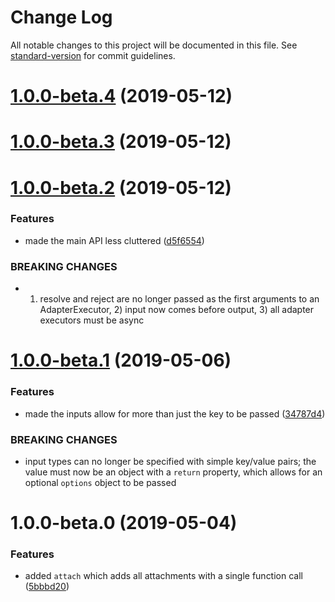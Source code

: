 # Change Log

All notable changes to this project will be documented in this file. See [standard-version](https://github.com/conventional-changelog/standard-version) for commit guidelines.

<a name="1.0.0-beta.4"></a>
# [1.0.0-beta.4](https://github.com/tannerntannern/adapter/compare/v1.0.0-beta.3...v1.0.0-beta.4) (2019-05-12)



<a name="1.0.0-beta.3"></a>
# [1.0.0-beta.3](https://github.com/tannerntannern/adapter/compare/v1.0.0-beta.2...v1.0.0-beta.3) (2019-05-12)



<a name="1.0.0-beta.2"></a>
# [1.0.0-beta.2](https://github.com/tannerntannern/adapter/compare/v1.0.0-beta.1...v1.0.0-beta.2) (2019-05-12)


### Features

* made the main API less cluttered ([d5f6554](https://github.com/tannerntannern/adapter/commit/d5f6554))


### BREAKING CHANGES

* 1) resolve and reject are no longer passed as the first arguments to an AdapterExecutor, 2) input now comes before output, 3) all adapter executors must be async



<a name="1.0.0-beta.1"></a>
# [1.0.0-beta.1](https://github.com/tannerntannern/adapter/compare/v1.0.0-beta.0...v1.0.0-beta.1) (2019-05-06)


### Features

* made the inputs allow for more than just the key to be passed ([34787d4](https://github.com/tannerntannern/adapter/commit/34787d4))


### BREAKING CHANGES

* input types can no longer be specified with simple key/value pairs; the value must now be an object with a `return` property, which allows for an optional `options` object to be passed



<a name="1.0.0-beta.0"></a>
# 1.0.0-beta.0 (2019-05-04)


### Features

* added `attach` which adds all attachments with a single function call ([5bbbd20](https://github.com/tannerntannern/adapter/commit/5bbbd20))
